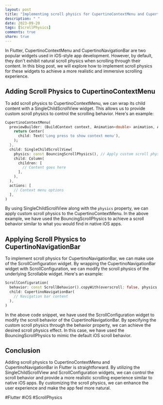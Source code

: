 ```yaml
---
layout: post
title: "Implementing scroll physics for CupertinoContextMenu and CupertinoNavigationBar in Flutter"
description: " "
date: 2023-09-20
tags: [ScrollPhysics]
comments: true
share: true
---
```


In Flutter, CupertinoContextMenu and CupertinoNavigationBar are two popular widgets used in iOS-style app development. However, by default, they don't exhibit natural scroll physics when scrolling through their content. In this blog post, we will explore how to implement scroll physics for these widgets to achieve a more realistic and immersive scrolling experience.

## Adding Scroll Physics to CupertinoContextMenu

To add scroll physics to CupertinoContextMenu, we can wrap its child content with a SingleChildScrollView widget. This allows us to provide custom scroll physics to control the scrolling behavior. Here's an example:

```dart
CupertinoContextMenu(
  previewBuilder: (BuildContext context, Animation<double> animation, Animation<double> secondaryAnimation) {
    return Center(
      child: Text('Long press to show context menu'),
    );
  },
  child: SingleChildScrollView(
    physics: const BouncingScrollPhysics(), // Apply custom scroll physics
    child: Column(
      children: [
        // Content goes here
      ],
    ),
  ),
  actions: [
    // Context menu options
  ],
)
```

By using SingleChildScrollView along with the `physics` property, we can apply custom scroll physics to the CupertinoContextMenu. In the above example, we have used the BouncingScrollPhysics to achieve a scroll behavior similar to what you would find in native iOS apps.

## Applying Scroll Physics to CupertinoNavigationBar

To implement scroll physics for CupertinoNavigationBar, we can make use of the ScrollConfiguration widget. By wrapping the CupertinoNavigationBar widget with ScrollConfiguration, we can modify the scroll physics of the underlying Scrollable widget. Here's an example:

```dart
ScrollConfiguration(
  behavior: const ScrollBehavior().copyWith(overscroll: false, physics: const BouncingScrollPhysics()), // Apply custom scroll physics
  child: CupertinoNavigationBar(
    // Navigation bar content
  ),
)
```

In the above code snippet, we have used the ScrollConfiguration widget to modify the scroll behavior of the CupertinoNavigationBar. By specifying the custom scroll physics through the behavior property, we can achieve the desired scroll physics effect. In this case, we have used the BouncingScrollPhysics to mimic the default iOS scroll behavior.

## Conclusion

Adding scroll physics to CupertinoContextMenu and CupertinoNavigationBar in Flutter is straightforward. By utilizing the SingleChildScrollView and ScrollConfiguration widgets, we can control the scroll behavior and provide a more realistic scrolling experience similar to native iOS apps. By customizing the scroll physics, we can enhance the user experience and make the app feel more natural.

#Flutter #iOS #ScrollPhysics